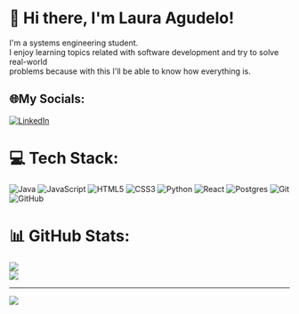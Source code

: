 # 💫 Hi there, I'm Laura Agudelo!
I'm a systems engineering student.<br>I enjoy learning topics related with software development and try to solve real-world <br>problems because with this I'll be able to know how everything is. 


## 🌐My Socials: 
[![LinkedIn](https://img.shields.io/badge/LinkedIn-%230077B5.svg?logo=linkedin&logoColor=white)](https://www.linkedin.com/in/laura-agudelo-marulanda-184771253/) 

# 💻 Tech Stack:
![Java](https://img.shields.io/badge/java-%23ED8B00.svg?style=for-the-badge&logo=openjdk&logoColor=white) ![JavaScript](https://img.shields.io/badge/javascript-%23323330.svg?style=for-the-badge&logo=javascript&logoColor=%23F7DF1E) ![HTML5](https://img.shields.io/badge/html5-%23E34F26.svg?style=for-the-badge&logo=html5&logoColor=white) ![CSS3](https://img.shields.io/badge/css3-%231572B6.svg?style=for-the-badge&logo=css3&logoColor=white) ![Python](https://img.shields.io/badge/python-3670A0?style=for-the-badge&logo=python&logoColor=ffdd54) ![React](https://img.shields.io/badge/react-%2320232a.svg?style=for-the-badge&logo=react&logoColor=%2361DAFB) ![Postgres](https://img.shields.io/badge/postgres-%23316192.svg?style=for-the-badge&logo=postgresql&logoColor=white) ![Git](https://img.shields.io/badge/git-%23F05033.svg?style=for-the-badge&logo=git&logoColor=white) ![GitHub](https://img.shields.io/badge/github-%23121011.svg?style=for-the-badge&logo=github&logoColor=white)
# 📊 GitHub Stats:
![](https://github-readme-streak-stats.herokuapp.com/?user=lauraagudelo04&theme=dark&hide_border=false)<br/>
![](https://github-readme-stats.vercel.app/api/top-langs/?username=lauraagudelo04&theme=dark&hide_border=false&include_all_commits=false&count_private=false&layout=compact)

---
[![](https://visitcount.itsvg.in/api?id=lauraagudelo04&icon=0&color=0)](https://visitcount.itsvg.in)

<!-- Proudly created with GPRM ( https://gprm.itsvg.in ) -->
